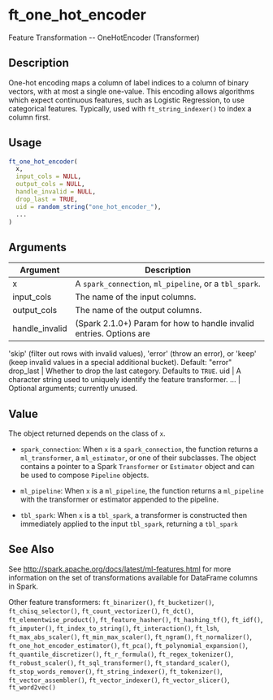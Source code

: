 # ft_one_hot_encoder


Feature Transformation -- OneHotEncoder (Transformer)




## Description

One-hot encoding maps a column of label indices to a column of binary
vectors, with at most a single one-value. This encoding allows algorithms
which expect continuous features, such as Logistic Regression, to use
categorical features. Typically, used with  ``ft_string_indexer()`` to
index a column first.





## Usage
```r
ft_one_hot_encoder(
  x,
  input_cols = NULL,
  output_cols = NULL,
  handle_invalid = NULL,
  drop_last = TRUE,
  uid = random_string("one_hot_encoder_"),
  ...
)
```




## Arguments


Argument      |Description
------------- |----------------
x | A ``spark_connection``, ``ml_pipeline``, or a ``tbl_spark``.
input_cols | The name of the input columns.
output_cols | The name of the output columns.
handle_invalid | (Spark 2.1.0+) Param for how to handle invalid entries. Options are
'skip' (filter out rows with invalid values), 'error' (throw an error), or
'keep' (keep invalid values in a special additional bucket). Default: "error"
drop_last | Whether to drop the last category. Defaults to ``TRUE``.
uid | A character string used to uniquely identify the feature transformer.
... | Optional arguments; currently unused.





## Value

The object returned depends on the class of ``x``.


  
*  `spark_connection`: When `x` is a `spark_connection`, the function returns a `ml_transformer`,
  a `ml_estimator`, or one of their subclasses. The object contains a pointer to
  a Spark `Transformer` or `Estimator` object and can be used to compose
  `Pipeline` objects.

  
*  `ml_pipeline`: When `x` is a `ml_pipeline`, the function returns a `ml_pipeline` with
  the transformer or estimator appended to the pipeline.

  
*  `tbl_spark`: When `x` is a `tbl_spark`, a transformer is constructed then
  immediately applied to the input `tbl_spark`, returning a `tbl_spark`







## See Also

See http://spark.apache.org/docs/latest/ml-features.html for
  more information on the set of transformations available for DataFrame
  columns in Spark.

Other feature transformers: 
`ft_binarizer()`,
`ft_bucketizer()`,
`ft_chisq_selector()`,
`ft_count_vectorizer()`,
`ft_dct()`,
`ft_elementwise_product()`,
`ft_feature_hasher()`,
`ft_hashing_tf()`,
`ft_idf()`,
`ft_imputer()`,
`ft_index_to_string()`,
`ft_interaction()`,
`ft_lsh`,
`ft_max_abs_scaler()`,
`ft_min_max_scaler()`,
`ft_ngram()`,
`ft_normalizer()`,
`ft_one_hot_encoder_estimator()`,
`ft_pca()`,
`ft_polynomial_expansion()`,
`ft_quantile_discretizer()`,
`ft_r_formula()`,
`ft_regex_tokenizer()`,
`ft_robust_scaler()`,
`ft_sql_transformer()`,
`ft_standard_scaler()`,
`ft_stop_words_remover()`,
`ft_string_indexer()`,
`ft_tokenizer()`,
`ft_vector_assembler()`,
`ft_vector_indexer()`,
`ft_vector_slicer()`,
`ft_word2vec()`



